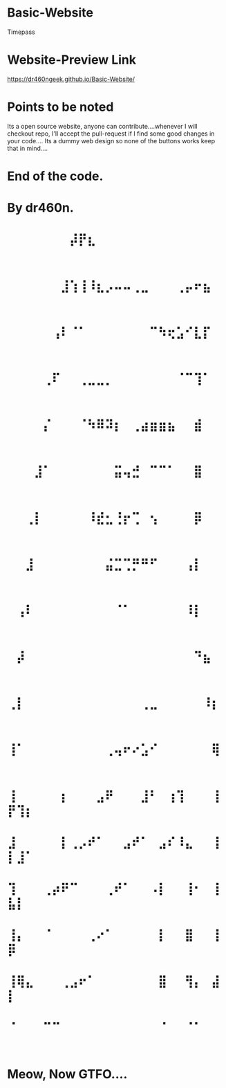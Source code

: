 # Basic-Website

Timepass

# Website-Preview Link

https://dr460ngeek.github.io/Basic-Website/

# Points to be noted

Its a open source website, anyone can contribute....whenever I will checkout repo, I'll accept the pull-request if I find some good changes in your code....
Its a dummy web design so none of the buttons works keep that in mind....

# End of the code.
#                                   By dr460n. 
#                      ⠀⠀⠀⠀⠀⠀⠀⡼⡟⣆⠀⠀⠀⠀⠀⠀⠀⠀⠀⠀⠀⠀⠀⠀⠀⠀⠀
#                      ⠀⠀⠀⠀⠀⠀⣸⢱⢸⠸⣆⡠⠤⠤⢀⣀⠀⠀⠀⢀⡤⠖⣦⠀⠀⠀⠀
#                      ⠀⠀⠀⠀⠀⢠⠇⠈⠁⠀⠀⠀⠀⠀⠀⠀⠉⠳⢖⣡⠊⣇⡏⠀⠀⠀⠀
#                      ⠀⠀⠀⠀⢀⠏⠀⠀⢀⣀⣀⡀⠀⠀⠀⠀⠀⠀⠀⠈⠉⢹⠁⠀⠀⠀⠀
#                      ⠀⠀⠀⠀⡌⠀⠀⠀⠈⠳⠿⠽⡆⠀⢀⣴⣶⣶⣦⠀⠀⣾⠀⠀⠀⠀⠀
#                      ⠀⠀⠀⣸⠁⠀⠀⠀⠀⠀⠀⠀⣭⢤⣚⠀⠉⠉⠁⠀⠀⣿⠀⠀⠀⠀⠀
#                      ⠀⠀⢀⡇⠀⠀⠀⠀⠀⠸⣞⣂⢘⡖⢉⠀⢢⠀⠀⠀⠀⡿⠀⠀⠀⠀⠀
#                      ⠀⠀⣸⠀⠀⠀⠀⠀⠀⠀⠀⣬⣉⢉⡛⠛⠋⠀⠀⠀⢠⡇⠀⠀⠀⠀⠀
#                      ⠀⢠⠇⠀⠀⠀⠀⠀⠀⠀⠀⠀⠈⠁⠀⠀⠀⠀⠀⠀⠸⡇⠀⠀⠀⠀⠀
#                      ⠀⡼⠀⠀⠀⠀⠀⠀⠀⠀⠀⠀⠀⠀⠀⠀⠀⠀⠀⠀⠀⠙⣦⠀⠀⠀⠀
#                      ⢀⡇⠀⠀⠀⠀⠀⠀⠀⠀⠀⠀⠀⠀⠀⢀⣀⠀⠀⠀⠀⠀⠸⡆⠀⠀⠀
#                      ⢸⠁⠀⠀⠀⠀⠀⠀⠀⠀⠀⢀⢤⠖⠔⣡⠊⠀⠀⠀⠀⠀⠀⢿⠀⠀⠀
#                      ⢸⠀⠀⠀⠀⠀⡆⠀⠀⠀⣠⠟⠀⠀⠀⣸⠃⠀⢰⢹⠀⠀⠀⢸⡟⢹⡆
#                      ⣸⠀⠀⠀⠀⠀⡇⢀⡠⠞⠁⠀⠀⣠⠞⠁⠀⣠⠎⠸⣄⠀⠀⢸⡇⣸⠁
#                      ⢹⠀⠀⠀⢀⡴⠟⠉⠀⠀⠀⢀⠞⠁⠀⠀⠠⡇⠀⠀⢸⠂⠀⢸⣧⡇⠀
#                      ⢸⡄⠀⠀⠈⠀⠀⠀⠀⢀⠔⠁⠀⠀⠀⠀⠀⡇⠀⠀⣿⠀⠀⢸⡿⠀⠀
#                      ⢸⢿⣄⠀⠀⠀⢀⣠⠖⠁⠀⠀⠀⠀⠀⠀⠀⣿⠀⠀⢻⡄⠀⣼⡇⠀⠀
#                      ⠈⠀⠀⠀⠉⠉⠀⠀⠀⠀⠀⠀⠀⠀⠀⠀⠀⠈⠀⠀⠈⠁⠀⠀⠀⠀⠀
#                              Meow, Now GTFO....